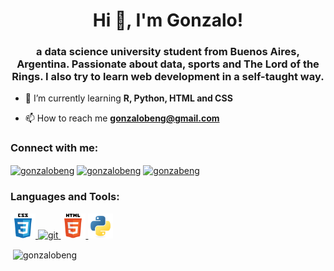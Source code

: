<h1 align="center">Hi 👋, I'm Gonzalo!</h1>
<h3 align="center">a data science university student from Buenos Aires, Argentina. 
  Passionate about data, sports and The Lord of the Rings. I also try to learn web development in a self-taught way.</h3>

- 🌱 I’m currently learning **R, Python, HTML and CSS**

- 📫 How to reach me **gonzalobeng@gmail.com**

<h3 align="left">Connect with me:</h3>
<p align="left">
<a href="https://twitter.com/gonzalobeng" target="blank"><img align="center" src="https://raw.githubusercontent.com/rahuldkjain/github-profile-readme-generator/neutral-icons/src/images/icons/Social/twitter.svg" alt="gonzalobeng" height="30" width="40" /></a>
<a href="https://linkedin.com/in/gonzalobeng" target="blank"><img align="center" src="https://raw.githubusercontent.com/rahuldkjain/github-profile-readme-generator/neutral-icons/src/images/icons/Social/linked-in-alt.svg" alt="gonzalobeng" height="30" width="40" /></a>
<a href="https://instagram.com/gonzabeng" target="blank"><img align="center" src="https://raw.githubusercontent.com/rahuldkjain/github-profile-readme-generator/neutral-icons/src/images/icons/Social/instagram.svg" alt="gonzabeng" height="30" width="40" /></a>
</p>

<h3 align="left">Languages and Tools:</h3>
<p align="left"> <a href="https://www.w3schools.com/css/" target="_blank"> <img src="https://raw.githubusercontent.com/devicons/devicon/master/icons/css3/css3-original-wordmark.svg" alt="css3" width="40" height="40"/> </a> <a href="https://git-scm.com/" target="_blank"> <img src="https://www.vectorlogo.zone/logos/git-scm/git-scm-icon.svg" alt="git" width="40" height="40"/> </a> <a href="https://www.w3.org/html/" target="_blank"> <img src="https://raw.githubusercontent.com/devicons/devicon/master/icons/html5/html5-original-wordmark.svg" alt="html5" width="40" height="40"/> </a> <a href="https://www.python.org" target="_blank"> <img src="https://raw.githubusercontent.com/devicons/devicon/master/icons/python/python-original.svg" alt="python" width="40" height="40"/> </a> </p>

<p>&nbsp;<img align="center" src="https://github-readme-stats.vercel.app/api?username=gonzalobeng&show_icons=true&locale=en" alt="gonzalobeng" /></p>

